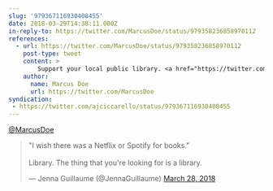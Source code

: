 ```yaml
---
slug: '979367116930408455'
date: 2018-03-29T14:38:11.000Z
in-reply-to: https://twitter.com/MarcusDoe/status/979358236858970112
references:
  - url: https://twitter.com/MarcusDoe/status/979358236858970112
    post-type: tweet
    content: >
        Support your local public library. <a href="https://twitter.com/hashtag/libraries?src=hash&amp;ref_src=twsrc%5Etfw">#libraries</a> are one of the greatest things America has going. I discovered public libraries at 19, wish I had discovered it sooner. <a href="https://twitter.com/hashtag/readers?src=hash&amp;ref_src=twsrc%5Etfw">#readers</a> <a href="https://twitter.com/hashtag/reading?src=hash&amp;ref_src=twsrc%5Etfw">#reading</a>
    author:
      name: Marcus Doe
      url: https://twitter.com/MarcusDoe
syndication:
 - https://twitter.com/ajciccarello/status/979367116930408455
---
```


[@MarcusDoe](https://twitter.com/MarcusDoe) <blockquote class="twitter-tweet"><p lang="en" dir="ltr">&quot;I wish there was a Netflix or Spotify for books.&quot;<br><br>Library. The thing that you&#39;re looking for is a library.</p>&mdash; Jenna Guillaume (@JennaGuillaume) <a href="https://twitter.com/JennaGuillaume/status/978830564349288448?ref_src=twsrc%5Etfw">March 28, 2018</a></blockquote>


<script async src="https://platform.twitter.com/widgets.js" charset="utf-8"></script>

